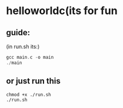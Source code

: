 # helloworldc(its for fun
## guide:
(in run.sh its:)
```c
gcc main.c -o main
./main
```
## or just run this
```
chmod +x ./run.sh
./run.sh
```
